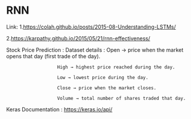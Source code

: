 # RNN 
Link:
   1.https://colah.github.io/posts/2015-08-Understanding-LSTMs/
   
   2.https://karpathy.github.io/2015/05/21/rnn-effectiveness/

Stock Price Prediction :
     Dataset details : Open → price when the market opens that day (first trade of the day).
     
                       High → highest price reached during the day.
                       
                       Low → lowest price during the day.
                       
                       Close → price when the market closes.
                       
                       Volume → total number of shares traded that day.
                       
Keras Documentation : https://keras.io/api/
